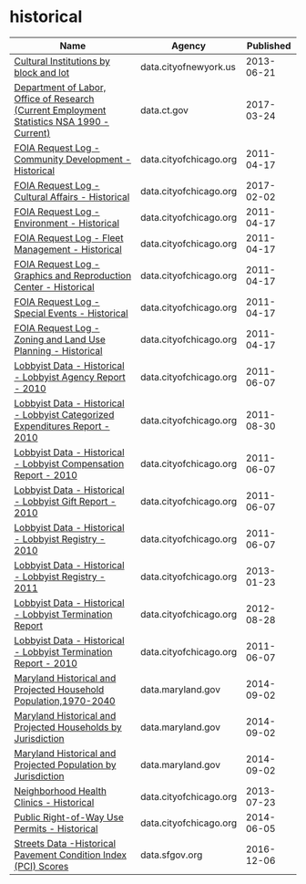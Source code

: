 # historical

Name | Agency | Published
---- | ---- | ---------
[Cultural Institutions by block and lot](../datasets/733r-da8r.md) | data.cityofnewyork.us | 2013-06-21
[Department of Labor, Office of Research (Current Employment Statistics NSA 1990 - Current)](../datasets/8zbs-9atu.md) | data.ct.gov | 2017-03-24
[FOIA Request Log - Community Development - Historical](../datasets/rpya-q7ut.md) | data.cityofchicago.org | 2011-04-17
[FOIA Request Log - Cultural Affairs - Historical](../datasets/npw8-6cq9.md) | data.cityofchicago.org | 2017-02-02
[FOIA Request Log - Environment - Historical](../datasets/s7ek-ru5b.md) | data.cityofchicago.org | 2011-04-17
[FOIA Request Log - Fleet Management - Historical](../datasets/ten5-q8vs.md) | data.cityofchicago.org | 2011-04-17
[FOIA Request Log - Graphics and Reproduction Center - Historical](../datasets/57s6-wkzs.md) | data.cityofchicago.org | 2011-04-17
[FOIA Request Log - Special Events - Historical](../datasets/kpzx-wx3r.md) | data.cityofchicago.org | 2011-04-17
[FOIA Request Log - Zoning and Land Use Planning - Historical](../datasets/2nra-kpzu.md) | data.cityofchicago.org | 2011-04-17
[Lobbyist Data - Historical - Lobbyist Agency Report - 2010](../datasets/2g5r-pikx.md) | data.cityofchicago.org | 2011-06-07
[Lobbyist Data - Historical - Lobbyist Categorized Expenditures Report - 2010](../datasets/zugr-hsc5.md) | data.cityofchicago.org | 2011-08-30
[Lobbyist Data - Historical - Lobbyist Compensation Report - 2010](../datasets/ina9-6kq2.md) | data.cityofchicago.org | 2011-06-07
[Lobbyist Data - Historical - Lobbyist Gift Report - 2010](../datasets/5d24-2bpp.md) | data.cityofchicago.org | 2011-06-07
[Lobbyist Data - Historical - Lobbyist Registry - 2010](../datasets/2ft4-4uik.md) | data.cityofchicago.org | 2011-06-07
[Lobbyist Data - Historical - Lobbyist Registry - 2011](../datasets/tpf5-fgtw.md) | data.cityofchicago.org | 2013-01-23
[Lobbyist Data - Historical - Lobbyist Termination Report](../datasets/ru3t-7gty.md) | data.cityofchicago.org | 2012-08-28
[Lobbyist Data - Historical - Lobbyist Termination Report - 2010](../datasets/2mtu-ysnw.md) | data.cityofchicago.org | 2011-06-07
[Maryland Historical and Projected Household Population,1970-2040](../datasets/fbii-ubkr.md) | data.maryland.gov | 2014-09-02
[Maryland Historical and Projected Households by Jurisdiction](../datasets/7wje-bxqb.md) | data.maryland.gov | 2014-09-02
[Maryland Historical and Projected Population by Jurisdiction](../datasets/nnwx-dpqi.md) | data.maryland.gov | 2014-09-02
[Neighborhood Health Clinics - Historical](../datasets/mw69-m6xi.md) | data.cityofchicago.org | 2013-07-23
[Public Right-of-Way Use Permits - Historical](../datasets/hwmb-iu8j.md) | data.cityofchicago.org | 2014-06-05
[Streets Data -Historical Pavement Condition Index (PCI) Scores](../datasets/78va-8dhi.md) | data.sfgov.org | 2016-12-06

